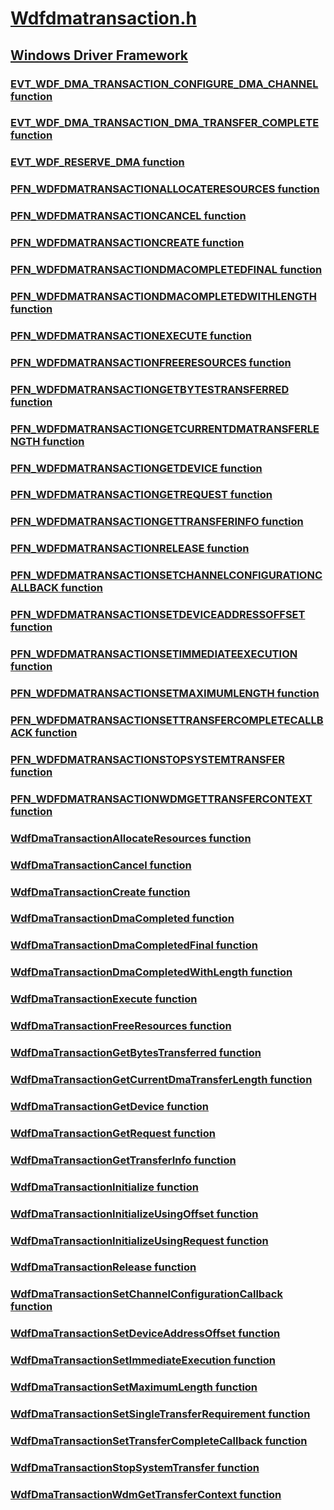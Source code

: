 # [Wdfdmatransaction.h](index.md)
## [Windows Driver Framework](../_wdf/index.md)
### [EVT_WDF_DMA_TRANSACTION_CONFIGURE_DMA_CHANNEL function](../wdfdmatransaction/nc-wdfdmatransaction-evt_wdf_dma_transaction_configure_dma_channel.md)
### [EVT_WDF_DMA_TRANSACTION_DMA_TRANSFER_COMPLETE function](../wdfdmatransaction/nc-wdfdmatransaction-evt_wdf_dma_transaction_dma_transfer_complete.md)
### [EVT_WDF_RESERVE_DMA function](../wdfdmatransaction/nc-wdfdmatransaction-evt_wdf_reserve_dma.md)
### [PFN_WDFDMATRANSACTIONALLOCATERESOURCES function](../wdfdmatransaction/nc-wdfdmatransaction-pfn_wdfdmatransactionallocateresources.md)
### [PFN_WDFDMATRANSACTIONCANCEL function](../wdfdmatransaction/nc-wdfdmatransaction-pfn_wdfdmatransactioncancel.md)
### [PFN_WDFDMATRANSACTIONCREATE function](../wdfdmatransaction/nc-wdfdmatransaction-pfn_wdfdmatransactioncreate.md)
### [PFN_WDFDMATRANSACTIONDMACOMPLETEDFINAL function](../wdfdmatransaction/nc-wdfdmatransaction-pfn_wdfdmatransactiondmacompletedfinal.md)
### [PFN_WDFDMATRANSACTIONDMACOMPLETEDWITHLENGTH function](../wdfdmatransaction/nc-wdfdmatransaction-pfn_wdfdmatransactiondmacompletedwithlength.md)
### [PFN_WDFDMATRANSACTIONEXECUTE function](../wdfdmatransaction/nc-wdfdmatransaction-pfn_wdfdmatransactionexecute.md)
### [PFN_WDFDMATRANSACTIONFREERESOURCES function](../wdfdmatransaction/nc-wdfdmatransaction-pfn_wdfdmatransactionfreeresources.md)
### [PFN_WDFDMATRANSACTIONGETBYTESTRANSFERRED function](../wdfdmatransaction/nc-wdfdmatransaction-pfn_wdfdmatransactiongetbytestransferred.md)
### [PFN_WDFDMATRANSACTIONGETCURRENTDMATRANSFERLENGTH function](../wdfdmatransaction/nc-wdfdmatransaction-pfn_wdfdmatransactiongetcurrentdmatransferlength.md)
### [PFN_WDFDMATRANSACTIONGETDEVICE function](../wdfdmatransaction/nc-wdfdmatransaction-pfn_wdfdmatransactiongetdevice.md)
### [PFN_WDFDMATRANSACTIONGETREQUEST function](../wdfdmatransaction/nc-wdfdmatransaction-pfn_wdfdmatransactiongetrequest.md)
### [PFN_WDFDMATRANSACTIONGETTRANSFERINFO function](../wdfdmatransaction/nc-wdfdmatransaction-pfn_wdfdmatransactiongettransferinfo.md)
### [PFN_WDFDMATRANSACTIONRELEASE function](../wdfdmatransaction/nc-wdfdmatransaction-pfn_wdfdmatransactionrelease.md)
### [PFN_WDFDMATRANSACTIONSETCHANNELCONFIGURATIONCALLBACK function](../wdfdmatransaction/nc-wdfdmatransaction-pfn_wdfdmatransactionsetchannelconfigurationcallback.md)
### [PFN_WDFDMATRANSACTIONSETDEVICEADDRESSOFFSET function](../wdfdmatransaction/nc-wdfdmatransaction-pfn_wdfdmatransactionsetdeviceaddressoffset.md)
### [PFN_WDFDMATRANSACTIONSETIMMEDIATEEXECUTION function](../wdfdmatransaction/nc-wdfdmatransaction-pfn_wdfdmatransactionsetimmediateexecution.md)
### [PFN_WDFDMATRANSACTIONSETMAXIMUMLENGTH function](../wdfdmatransaction/nc-wdfdmatransaction-pfn_wdfdmatransactionsetmaximumlength.md)
### [PFN_WDFDMATRANSACTIONSETTRANSFERCOMPLETECALLBACK function](../wdfdmatransaction/nc-wdfdmatransaction-pfn_wdfdmatransactionsettransfercompletecallback.md)
### [PFN_WDFDMATRANSACTIONSTOPSYSTEMTRANSFER function](../wdfdmatransaction/nc-wdfdmatransaction-pfn_wdfdmatransactionstopsystemtransfer.md)
### [PFN_WDFDMATRANSACTIONWDMGETTRANSFERCONTEXT function](../wdfdmatransaction/nc-wdfdmatransaction-pfn_wdfdmatransactionwdmgettransfercontext.md)
### [WdfDmaTransactionAllocateResources function](../wdfdmatransaction/nf-wdfdmatransaction-wdfdmatransactionallocateresources.md)
### [WdfDmaTransactionCancel function](../wdfdmatransaction/nf-wdfdmatransaction-wdfdmatransactioncancel.md)
### [WdfDmaTransactionCreate function](../wdfdmatransaction/nf-wdfdmatransaction-wdfdmatransactioncreate.md)
### [WdfDmaTransactionDmaCompleted function](../wdfdmatransaction/nf-wdfdmatransaction-wdfdmatransactiondmacompleted.md)
### [WdfDmaTransactionDmaCompletedFinal function](../wdfdmatransaction/nf-wdfdmatransaction-wdfdmatransactiondmacompletedfinal.md)
### [WdfDmaTransactionDmaCompletedWithLength function](../wdfdmatransaction/nf-wdfdmatransaction-wdfdmatransactiondmacompletedwithlength.md)
### [WdfDmaTransactionExecute function](../wdfdmatransaction/nf-wdfdmatransaction-wdfdmatransactionexecute.md)
### [WdfDmaTransactionFreeResources function](../wdfdmatransaction/nf-wdfdmatransaction-wdfdmatransactionfreeresources.md)
### [WdfDmaTransactionGetBytesTransferred function](../wdfdmatransaction/nf-wdfdmatransaction-wdfdmatransactiongetbytestransferred.md)
### [WdfDmaTransactionGetCurrentDmaTransferLength function](../wdfdmatransaction/nf-wdfdmatransaction-wdfdmatransactiongetcurrentdmatransferlength.md)
### [WdfDmaTransactionGetDevice function](../wdfdmatransaction/nf-wdfdmatransaction-wdfdmatransactiongetdevice.md)
### [WdfDmaTransactionGetRequest function](../wdfdmatransaction/nf-wdfdmatransaction-wdfdmatransactiongetrequest.md)
### [WdfDmaTransactionGetTransferInfo function](../wdfdmatransaction/nf-wdfdmatransaction-wdfdmatransactiongettransferinfo.md)
### [WdfDmaTransactionInitialize function](../wdfdmatransaction/nf-wdfdmatransaction-wdfdmatransactioninitialize.md)
### [WdfDmaTransactionInitializeUsingOffset function](../wdfdmatransaction/nf-wdfdmatransaction-wdfdmatransactioninitializeusingoffset.md)
### [WdfDmaTransactionInitializeUsingRequest function](../wdfdmatransaction/nf-wdfdmatransaction-wdfdmatransactioninitializeusingrequest.md)
### [WdfDmaTransactionRelease function](../wdfdmatransaction/nf-wdfdmatransaction-wdfdmatransactionrelease.md)
### [WdfDmaTransactionSetChannelConfigurationCallback function](../wdfdmatransaction/nf-wdfdmatransaction-wdfdmatransactionsetchannelconfigurationcallback.md)
### [WdfDmaTransactionSetDeviceAddressOffset function](../wdfdmatransaction/nf-wdfdmatransaction-wdfdmatransactionsetdeviceaddressoffset.md)
### [WdfDmaTransactionSetImmediateExecution function](../wdfdmatransaction/nf-wdfdmatransaction-wdfdmatransactionsetimmediateexecution.md)
### [WdfDmaTransactionSetMaximumLength function](../wdfdmatransaction/nf-wdfdmatransaction-wdfdmatransactionsetmaximumlength.md)
### [WdfDmaTransactionSetSingleTransferRequirement function](../wdfdmatransaction/nf-wdfdmatransaction-wdfdmatransactionsetsingletransferrequirement.md)
### [WdfDmaTransactionSetTransferCompleteCallback function](../wdfdmatransaction/nf-wdfdmatransaction-wdfdmatransactionsettransfercompletecallback.md)
### [WdfDmaTransactionStopSystemTransfer function](../wdfdmatransaction/nf-wdfdmatransaction-wdfdmatransactionstopsystemtransfer.md)
### [WdfDmaTransactionWdmGetTransferContext function](../wdfdmatransaction/nf-wdfdmatransaction-wdfdmatransactionwdmgettransfercontext.md)
